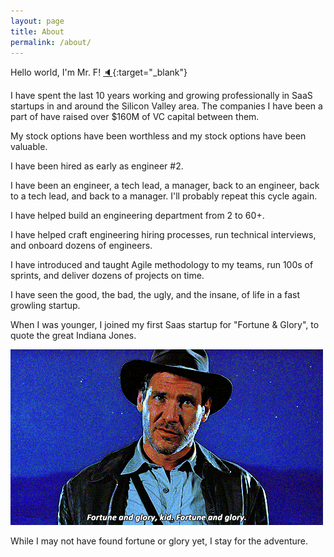 ```yaml
---
layout: page
title: About
permalink: /about/
---
```

Hello world, I'm Mr. F! [🔈](https://www.youtube.com/watch?v=HVIdy9_wqQw){:target="_blank"}

I have spent the last 10 years working and growing professionally in SaaS startups in and around the Silicon Valley area. The companies I have been a part of have raised over $160M of VC capital between them.

My stock options have been worthless and my stock options have been valuable.

I have been hired as early as engineer #2.

I have been an engineer, a tech lead, a manager, back to an engineer, back to a tech lead, and back to a manager. I'll probably repeat this cycle again.

I have helped build an engineering department from 2 to 60+.

I have helped craft engineering hiring processes, run technical interviews, and onboard dozens of engineers.

I have introduced and taught Agile methodology to my teams, run 100s of sprints, and deliver dozens of projects on time.

I have seen the good, the bad, the ugly, and the insane, of life in a fast growling startup.

When I was younger, I joined my first Saas startup for "Fortune & Glory", to quote the great Indiana Jones.

![Fortune & Glory](/images/indyj-f&g.gif)

While I may not have found fortune or glory yet, I stay for the adventure.


